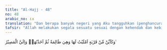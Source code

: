 ```yaml
---
title: "Al-Hajj - 48"
no: 48
arabic_no: ٤٨
translation: "Dan berapa banyak negeri yang Aku tangguhkan (penghancuran)nya, karena penduduknya berbuat zalim, kemudian Aku azab mereka, dan hanya kepada-Kulah tempat kembali (segala sesuatu)."
tafsir: "Allah melakukan segala sesuatu sesuai dengan kehendak dan kebijaksanaan-Nya. Dalam pada itu manusia juga harus ingat akan salah satu dari sifat-sifat Allah, yaitu Dia tidak segera mengazab hamba-hamba-Nya yang berdosa sebelum memberi kesempatan bertobat kepada mereka dengan cara beriman dan beramal saleh. Apabila kesempatan bertobat itu tidak juga digunakan oleh hamba-Nya, barulah mereka ditimpa azab yang dijanjikan itu. Karena itu berapa banyak negeri yang penduduknya berlaku zalim, setelah beberapa lama, mereka tidak bertobat, bahkan bertambah zalim maka Allah menimpakan azab kepada mereka dengan tiba-tiba dari arah yang tidak mereka ketahui. Hendaklah manusia ingat, bahwa segala sesuatu yang ada di alam semesta ini adalah kepunyaan Allah, termasuk apa yang ada di dalamnya, semuanya akan kembali kepada Allah. Di waktu kembali kepada-Nya, ditimbanglah seluruh amal perbuatan mereka, amal baik dibalas dengan surga yang penuh kenikmatan, sedang amal buruk dan perbuatan jahat akan dibalas dengan neraka yang apinya menyala-nyala."
---
```


وَكَاَيِّنْ مِّنْ قَرْيَةٍ اَمْلَيْتُ لَهَا وَهِيَ ظَالِمَةٌ ثُمَّ اَخَذْتُهَاۚ وَاِلَيَّ الْمَصِيْرُ ࣖ
